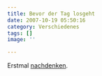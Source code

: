 ```yaml
---
title: Bevor der Tag losgeht
date: 2007-10-19 05:50:16
category: Verschiedenes
tags: []
image: ''

---
```


Erstmal [nachdenken](http://www.jerryandmartha.com/yourdailyart/2005/10/concentration.html).

